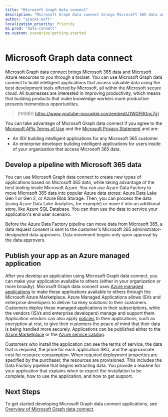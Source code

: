 ```yaml
---
title: "Microsoft Graph data connect"
description: "Microsoft Graph data connect brings Microsoft 365 data and Microsoft Azure resources to you through a core data pipeline. You can use Microsoft Graph data connect to build intelligent applications that access valuable data using the best development tools offered by Microsoft, all within the Microsoft secure cloud. All businesses are interested in improving productivity, which means that building products that make knowledge workers more productive presents tremendous opportunities. "
author: "ajacks-msft"
localization_priority: Priority
ms.prod: "data-connect"
ms.custom: scenarios:getting-started
---
```


# Microsoft Graph data connect

Microsoft Graph data connect brings Microsoft 365 data and Microsoft Azure resources to you through a toolset. You can use Microsoft Graph data connect to build intelligent applications that access valuable data using the best development tools offered by Microsoft, all within the Microsoft secure cloud. All businesses are interested in improving productivity, which means that building products that make knowledge workers more productive presents tremendous opportunities.

> [!VIDEO https://www.youtube-nocookie.com/embed/J1WGFRGnc7g]

You can take advantage of Microsoft Graph data connect if you agree to the [Microsoft APIs Terms of Use](/legal/microsoft-apis/terms-of-use?context=/graph/context) and the [Microsoft Privacy Statement](https://go.microsoft.com/fwlink/p/?LinkId=123161) and are:

- An ISV building intelligent applications for any Microsoft 365 customer.
- An enterprise developer building intelligent applications for users inside of your organization that access Microsoft 365 data.

## Develop a pipeline with Microsoft 365 data

You can use Microsoft Graph data connect to create new types of applications based on Microsoft 365 data, while taking advantage of the best tooling inside Microsoft Azure. You can use Azure Data Factory to move Microsoft 365 data into popular Azure data stores: Azure Data Lake Gen 1 or Gen 2, or Azure Blob Storage. Then, you can process the data (using Azure Data Lake Analytics, for example) or move it into an additional store, like Azure SQL Database. You can then use the data to service your application's end user scenario.

Before the Azure Data Factory pipeline can move data from Microsoft 365, a data request consent is sent to the customer's Microsoft 365 administrator-designated data approvers. Data movement begins only upon approval by the data approvers.

## Publish your app as an Azure managed application

After you develop an application using Microsoft Graph data connect, you can make your application available to others (either in your organization or more broadly). Microsoft Graph data connect uses [Azure managed applications](/azure/managed-applications/overview) to make these applications available to others through the Microsoft Azure Marketplace. Azure Managed Applications allows ISVs and enterprise developers to deliver turnkey solutions to their customers. Customers deploy these managed applications in their subscriptions, while the vendors (ISVs and enterprise developers) manage and support them. Application vendors can also apply [policies](/azure/managed-applications/overview#azure-policy) to their applications, such as encryption at rest, to give their customers the peace of mind that their data is being handled more securely. Applications can be published either to the [Azure Marketplace](/azure/managed-applications/publish-marketplace-app) or the [Azure service catalog](/azure/managed-applications/publish-service-catalog-app).

Customers who install the application can see the terms of service, the data that is required, the price for each application SKU, and the approximate cost for resource consumption. When required deployment properties are specified by the purchaser, the resources are provisioned. This includes the Data Factory pipeline that begins extracting data. You provide a readme for your application that explains when to expect the installation to be complete, how to use the application, and how to get support.

## Next Steps

To get started developing Microsoft Graph data connect applications, see [Overview of Microsoft Graph data connect](data-connect-concept-overview.md).